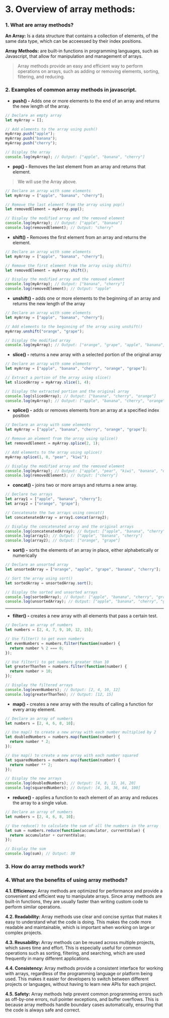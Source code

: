 # 3. Overview of array methods:

### 1. What are array methods?

**An Array:** Is a data structure that contains a collection of elements, of the same data type, which
can be acceessed by their index positions.

**Array Methods:** are built-in functions in programming languages, such as Javascript, 
that allow for manipulation and management of arrays.

>Array methods provide an easy and efficient way to perform operations on arrays, 
such as adding or removing elements, sorting, filtering, and reducing.


### 2. Examples of common array methods in javascript.
* **push() -** Adds one or more elements to the end of an array and returns the new length of the array.

```Javascript
// Declare an empty array
let myArray = [];

// Add elements to the array using push()
myArray.push("apple");
myArray.push("banana");
myArray.push("cherry");

// Display the array
console.log(myArray); // Output: ["apple", "banana", "cherry"]
```

* **pop() -** Removes the last element from an array and returns that element.

> We will use the Array above.

```Javascript
// Declare an array with some elements
let myArray = ["apple", "banana", "cherry"];

// Remove the last element from the array using pop()
let removedElement = myArray.pop();

// Display the modified array and the removed element
console.log(myArray); // Output: ["apple", "banana"]
console.log(removedElement); // Output: "cherry"
```

* **shift() -** Removes the first element from an array and returns the element.

```Javascript
// Declare an array with some elements
let myArray = ["apple", "banana", "cherry"];

// Remove the first element from the array using shift()
let removedElement = myArray.shift();

// Display the modified array and the removed element
console.log(myArray); // Output: ["banana", "cherry"]
console.log(removedElement); // Output: "apple"
```

* **unshift() -** adds one or more elements to the beginning of an array and returns the new length of the array

```Javascript
// Declare an array with some elements
let myArray = ["apple", "banana", "cherry"];

// Add elements to the beginning of the array using unshift()
myArray.unshift("orange", "grape");

// Display the modified array
console.log(myArray); // Output: ["orange", "grape", "apple", "banana", "cherry"]
```

* **slice() -** returns a new array with a selected portion of the original array

```Javascript
// Declare an array with some elements
let myArray = ["apple", "banana", "cherry", "orange", "grape"];

// Extract a portion of the array using slice()
let slicedArray = myArray.slice(1, 4);

// Display the extracted portion and the original array
console.log(slicedArray); // Output: ["banana", "cherry", "orange"]
console.log(myArray); // Output: ["apple", "banana", "cherry", "orange", "grape"]
```

* **splice() -** adds or removes elements from an array at a specified index position

```Javascript
// Declare an array with some elements
let myArray = ["apple", "banana", "cherry", "orange", "grape"];

// Remove an element from the array using splice()
let removedElement = myArray.splice(2, 1);

// Add elements to the array using splice()
myArray.splice(1, 0, "pear", "kiwi");

// Display the modified array and the removed element
console.log(myArray); // Output: ["apple", "pear", "kiwi", "banana", "orange", "grape"]
console.log(removedElement); // Output: ["cherry"]
```

* **concat() -** joins two or more arrays and returns a new array.

```Javascript
// Declare two arrays
let array1 = ["apple", "banana", "cherry"];
let array2 = ["orange", "grape"];

// Concatenate the two arrays using concat()
let concatenatedArray = array1.concat(array2);

// Display the concatenated array and the original arrays
console.log(concatenatedArray); // Output: ["apple", "banana", "cherry", "orange", "grape"]
console.log(array1); // Output: ["apple", "banana", "cherry"]
console.log(array2); // Output: ["orange", "grape"]
```

* **sort() -** sorts the elements of an array in place, either alphabetically or numerically

```Javascript
// Declare an unsorted array
let unsortedArray = ["orange", "apple", "grape", "banana", "cherry"];

// Sort the array using sort()
let sortedArray = unsortedArray.sort();

// Display the sorted and unsorted arrays
console.log(sortedArray); // Output: ["apple", "banana", "cherry", "grape", "orange"]
console.log(unsortedArray); // Output: ["apple", "banana", "cherry", "grape", "orange"]
```
---

* **filter() -** creates a new array with all elements that pass a certain test.

```Javascript
// Declare an array of numbers
let numbers = [2, 4, 7, 9, 10, 12, 15];

// Use filter() to get even numbers
let evenNumbers = numbers.filter(function(number) {
  return number % 2 === 0;
});

// Use filter() to get numbers greater than 10
let greaterThanTen = numbers.filter(function(number) {
  return number > 10;
});

// Display the filtered arrays
console.log(evenNumbers); // Output: [2, 4, 10, 12]
console.log(greaterThanTen); // Output: [12, 15]
```

* **map() -** creates a new array with the results of calling a function for every array element.

```Javascript
// Declare an array of numbers
let numbers = [2, 4, 6, 8, 10];

// Use map() to create a new array with each number multiplied by 2
let doubledNumbers = numbers.map(function(number) {
  return number * 2;
});

// Use map() to create a new array with each number squared
let squaredNumbers = numbers.map(function(number) {
  return number ** 2;
});

// Display the new arrays
console.log(doubledNumbers); // Output: [4, 8, 12, 16, 20]
console.log(squaredNumbers); // Output: [4, 16, 36, 64, 100]
```

* **reduce() -** applies a function to each element of an array and reduces the array to a single value.

```Javascript
// Declare an array of numbers
let numbers = [2, 4, 6, 8, 10];

// Use reduce() to calculate the sum of all the numbers in the array
let sum = numbers.reduce(function(accumulator, currentValue) {
  return accumulator + currentValue;
});

// Display the sum
console.log(sum); // Output: 30
```


### 3. How do array methods work?

### 4. What are the benefits of using array methods?
   **4.1. Efficiency:** 
   Array methods are optimized for performance and provide a convenient and efficient way to manipulate arrays. Since array methods are built-in functions, they are usually faster than writing custom code to perform similar operations.
   
   **4.2. Readability:** Array methods use clear and concise syntax that makes it easy to understand what the code is doing. This makes the code more readable and maintainable, which is important when working on large or complex projects.

**4.3. Reusability:** Array methods can be reused across multiple projects, which saves time and effort. This is especially useful for common operations such as sorting, filtering, and searching, which are used frequently in many different applications.

**4.4. Consistency:** Array methods provide a consistent interface for working with arrays, regardless of the programming language or platform being used. This makes it easier for developers to switch between different projects or languages, without having to learn new APIs for each project.

**4.5. Safety:** Array methods help prevent common programming errors such as off-by-one errors, null pointer exceptions, and buffer overflows. This is because array methods handle boundary cases automatically, ensuring that the code is always safe and correct.
